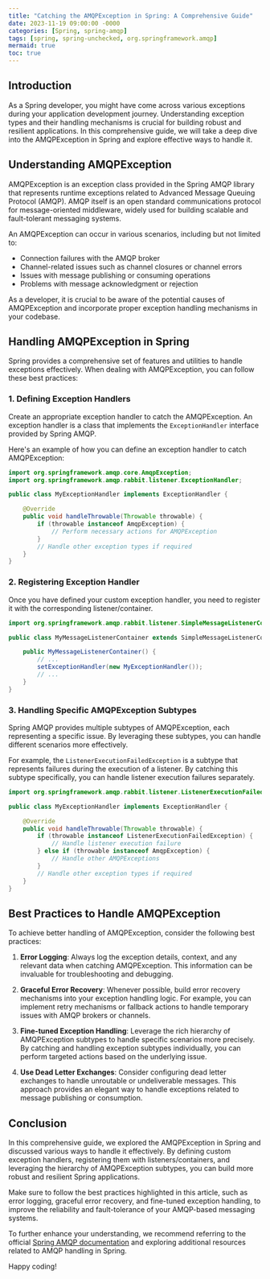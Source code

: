 ```yaml
---
title: "Catching the AMQPException in Spring: A Comprehensive Guide"
date: 2023-11-19 09:00:00 -0000
categories: [Spring, spring-amqp]
tags: [spring, spring-unchecked, org.springframework.amqp]
mermaid: true
toc: true
---
```


## Introduction

As a Spring developer, you might have come across various exceptions during your application development journey. Understanding exception types and their handling mechanisms is crucial for building robust and resilient applications. In this comprehensive guide, we will take a deep dive into the AMQPException in Spring and explore effective ways to handle it.

## Understanding AMQPException

AMQPException is an exception class provided in the Spring AMQP library that represents runtime exceptions related to Advanced Message Queuing Protocol (AMQP). AMQP itself is an open standard communications protocol for message-oriented middleware, widely used for building scalable and fault-tolerant messaging systems.

An AMQPException can occur in various scenarios, including but not limited to:

- Connection failures with the AMQP broker
- Channel-related issues such as channel closures or channel errors
- Issues with message publishing or consuming operations
- Problems with message acknowledgment or rejection

As a developer, it is crucial to be aware of the potential causes of AMQPException and incorporate proper exception handling mechanisms in your codebase.

## Handling AMQPException in Spring

Spring provides a comprehensive set of features and utilities to handle exceptions effectively. When dealing with AMQPException, you can follow these best practices:

### 1. Defining Exception Handlers

Create an appropriate exception handler to catch the AMQPException. An exception handler is a class that implements the `ExceptionHandler` interface provided by Spring AMQP. 

Here's an example of how you can define an exception handler to catch AMQPException:

```java
import org.springframework.amqp.core.AmqpException;
import org.springframework.amqp.rabbit.listener.ExceptionHandler;

public class MyExceptionHandler implements ExceptionHandler {

    @Override
    public void handleThrowable(Throwable throwable) {
        if (throwable instanceof AmqpException) {
            // Perform necessary actions for AMQPException
        }
        // Handle other exception types if required
    }
}
```

### 2. Registering Exception Handler

Once you have defined your custom exception handler, you need to register it with the corresponding listener/container.

```java
import org.springframework.amqp.rabbit.listener.SimpleMessageListenerContainer;

public class MyMessageListenerContainer extends SimpleMessageListenerContainer {

    public MyMessageListenerContainer() {
        // ...
        setExceptionHandler(new MyExceptionHandler());
        // ...
    }
}
```

### 3. Handling Specific AMQPException Subtypes

Spring AMQP provides multiple subtypes of AMQPException, each representing a specific issue. By leveraging these subtypes, you can handle different scenarios more effectively.

For example, the `ListenerExecutionFailedException` is a subtype that represents failures during the execution of a listener. By catching this subtype specifically, you can handle listener execution failures separately.

```java
import org.springframework.amqp.rabbit.listener.ListenerExecutionFailedException;

public class MyExceptionHandler implements ExceptionHandler {

    @Override
    public void handleThrowable(Throwable throwable) {
        if (throwable instanceof ListenerExecutionFailedException) {
            // Handle listener execution failure
        } else if (throwable instanceof AmqpException) {
            // Handle other AMQPExceptions
        }
        // Handle other exception types if required
    }
}
```

## Best Practices to Handle AMQPException

To achieve better handling of AMQPException, consider the following best practices:

1. **Error Logging**: Always log the exception details, context, and any relevant data when catching AMQPException. This information can be invaluable for troubleshooting and debugging.

2. **Graceful Error Recovery**: Whenever possible, build error recovery mechanisms into your exception handling logic. For example, you can implement retry mechanisms or fallback actions to handle temporary issues with AMQP brokers or channels.

3. **Fine-tuned Exception Handling**: Leverage the rich hierarchy of AMQPException subtypes to handle specific scenarios more precisely. By catching and handling exception subtypes individually, you can perform targeted actions based on the underlying issue.

4. **Use Dead Letter Exchanges**: Consider configuring dead letter exchanges to handle unroutable or undeliverable messages. This approach provides an elegant way to handle exceptions related to message publishing or consumption.

## Conclusion

In this comprehensive guide, we explored the AMQPException in Spring and discussed various ways to handle it effectively. By defining custom exception handlers, registering them with listeners/containers, and leveraging the hierarchy of AMQPException subtypes, you can build more robust and resilient Spring applications.

Make sure to follow the best practices highlighted in this article, such as error logging, graceful error recovery, and fine-tuned exception handling, to improve the reliability and fault-tolerance of your AMQP-based messaging systems.

To further enhance your understanding, we recommend referring to the official [Spring AMQP documentation](https://docs.spring.io/spring-amqp/docs/current/reference/html/) and exploring additional resources related to AMQP handling in Spring.

Happy coding!
